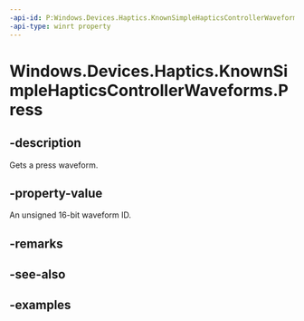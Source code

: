 ```yaml
---
-api-id: P:Windows.Devices.Haptics.KnownSimpleHapticsControllerWaveforms.Press
-api-type: winrt property
---
```


<!-- Property syntax.
public ushort Press { get; }
-->

# Windows.Devices.Haptics.KnownSimpleHapticsControllerWaveforms.Press

## -description
Gets a press waveform.

## -property-value
An unsigned 16-bit waveform ID.  

## -remarks

## -see-also

## -examples

